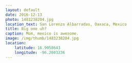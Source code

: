 ```yaml
---
layout: default
date: 2016-12-13
photo: 1483238204.jpg
location_text: San Lorenzo Albarradas, Oaxaca, Mexico
title: Big one uh?
caption: Mom, mexico is awesome.
image: /img/thumb/1483238204.jpg
location:
    latitude: 16.9058643
    longitude: -96.2603236
---
```

